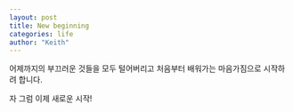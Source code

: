 ```yaml
---
layout: post
title: New beginning
categories: life
author: "Keith"
---
```


어제까지의 부끄러운 것들을 모두 털어버리고 처음부터 배워가는 마음가짐으로 시작하려 합니다. 

자 그럼 이제 새로운 시작!